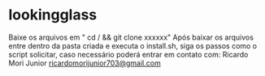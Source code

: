 # lookingglass
Baixe os arquivos em " cd / && git clone xxxxxx"
Após baixar os arquivos entre dentro da pasta criada e executa o install.sh, siga os passos como o script solicitar, caso necessário poderá entrar em contato com:
Ricardo Mori Junior
ricardomorijunior703@gmail.com

